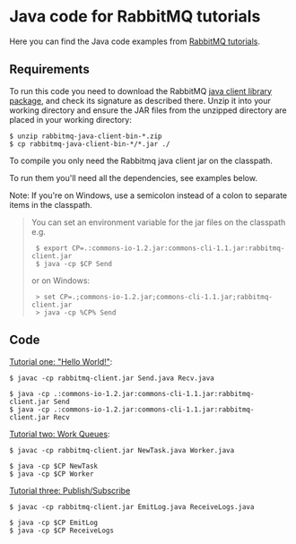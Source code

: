 # Java code for RabbitMQ tutorials

Here you can find the Java code examples from [RabbitMQ
tutorials](http://www.rabbitmq.com/getstarted.html).

## Requirements

To run this code you need to download the RabbitMQ 
[java client library package](http://www.rabbitmq.com/java-client.html),
and check its signature as described there. 
Unzip it into your working directory and ensure the JAR files from the 
unzipped directory are placed in your working directory:

    $ unzip rabbitmq-java-client-bin-*.zip
    $ cp rabbitmq-java-client-bin-*/*.jar ./

To compile you only need the Rabbitmq java client jar on the classpath.

To run them you'll need all the dependencies, see examples below. 

Note: If you're on Windows, 
use a semicolon instead of a colon to separate items in the classpath.

> You can set an environment variable for the jar files on the classpath e.g.
>
>      $ export CP=.:commons-io-1.2.jar:commons-cli-1.1.jar:rabbitmq-client.jar
>      $ java -cp $CP Send
>
> or on Windows:
>
>      > set CP=.;commons-io-1.2.jar;commons-cli-1.1.jar;rabbitmq-client.jar
>      > java -cp %CP% Send

## Code

[Tutorial one: "Hello World!"](http://www.rabbitmq.com/tutorial-one-java.html):

    $ javac -cp rabbitmq-client.jar Send.java Recv.java

    $ java -cp .:commons-io-1.2.jar:commons-cli-1.1.jar:rabbitmq-client.jar Send
    $ java -cp .:commons-io-1.2.jar:commons-cli-1.1.jar:rabbitmq-client.jar Recv

[Tutorial two: Work Queues](http://www.rabbitmq.com/tutorial-two-java.html):

    $ javac -cp rabbitmq-client.jar NewTask.java Worker.java

    $ java -cp $CP NewTask
    $ java -cp $CP Worker

[Tutorial three: Publish/Subscribe](http://www.rabbitmq.com/tutorial-three-java.html)

    $ javac -cp rabbitmq-client.jar EmitLog.java ReceiveLogs.java
    
    $ java -cp $CP EmitLog
    $ java -cp $CP ReceiveLogs



